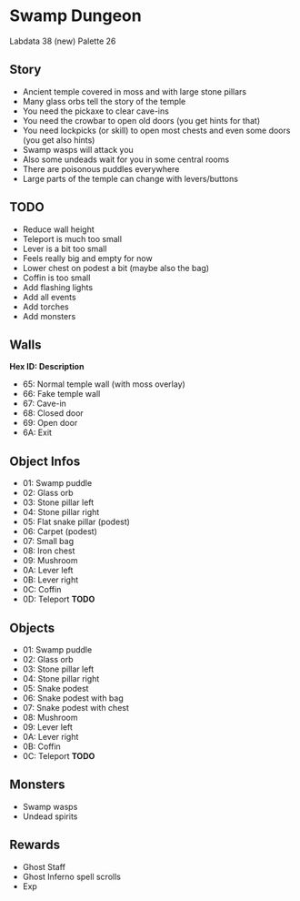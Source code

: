 # Swamp Dungeon

Labdata 38 (new)
Palette 26


## Story

- Ancient temple covered in moss and with large stone pillars
- Many glass orbs tell the story of the temple
- You need the pickaxe to clear cave-ins
- You need the crowbar to open old doors (you get hints for that)
- You need lockpicks (or skill) to open most chests and even some doors (you get also hints)
- Swamp wasps will attack you
- Also some undeads wait for you in some central rooms
- There are poisonous puddles everywhere
- Large parts of the temple can change with levers/buttons


## TODO

- Reduce wall height
- Teleport is much too small
- Lever is a bit too small
- Feels really big and empty for now
- Lower chest on podest a bit (maybe also the bag)
- Coffin is too small
- Add flashing lights
- Add all events
- Add torches
- Add monsters


## Walls

**Hex ID: Description**

- 65: Normal temple wall (with moss overlay)
- 66: Fake temple wall
- 67: Cave-in
- 68: Closed door
- 69: Open door
- 6A: Exit


## Object Infos

- 01: Swamp puddle
- 02: Glass orb
- 03: Stone pillar left
- 04: Stone pillar right
- 05: Flat snake pillar (podest)
- 06: Carpet (podest)
- 07: Small bag
- 08: Iron chest
- 09: Mushroom
- 0A: Lever left
- 0B: Lever right
- 0C: Coffin
- 0D: Teleport **TODO**


## Objects

- 01: Swamp puddle
- 02: Glass orb
- 03: Stone pillar left
- 04: Stone pillar right
- 05: Snake podest
- 06: Snake podest with bag
- 07: Snake podest with chest
- 08: Mushroom
- 09: Lever left
- 0A: Lever right
- 0B: Coffin
- 0C: Teleport **TODO**


## Monsters

- Swamp wasps
- Undead spirits


## Rewards

- Ghost Staff
- Ghost Inferno spell scrolls
- Exp
